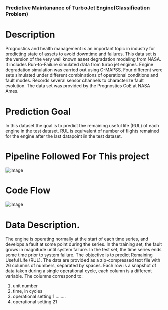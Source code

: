 ### Predictive Maintanance of TurboJet Engine(Classification Problem)
# Description
Prognostics and health management is an important topic in industry for predicting state of assets to avoid downtime and failures. This data set is the version of the very well known asset degradation modeling from NASA. It includes Run-to-Failure simulated data from turbo jet engines. Engine degradation simulation was carried out using C-MAPSS. Four different were sets simulated under different combinations of operational conditions and fault modes. Records several sensor channels to characterize fault evolution. The data set was provided by the Prognostics CoE at NASA Ames.

# Prediction Goal
In this dataset the goal is to predict the remaining useful life (RUL) of each engine in the test dataset. RUL is equivalent of number of flights remained for the engine after the last datapoint in the test dataset.

# Pipeline Followed For This project
![image](https://user-images.githubusercontent.com/85065063/185973862-9690b034-92ce-4cb7-bc79-556bd20657b2.png)

# Code Flow
![image](https://user-images.githubusercontent.com/85065063/185974023-47ca7735-5cf3-473c-bb2a-0b13cc30fb7b.png)

# Data Description.
The engine is operating normally at the start of each time series, and develops a fault at some point during the series. In the training set, the fault grows in magnitude until system failure. In the test set, the time series ends some time prior to system failure. The objective is to predict Remaining Useful Life (RUL).
The data are provided as a zip-compressed text file with 26 columns of numbers, separated by spaces. Each row is a snapshot of data taken during a single operational cycle, each column is a different variable. The columns correspond to:
1) unit number                           
2) time, in cycles
3) operational setting 1
……..
26) operational setting 21



